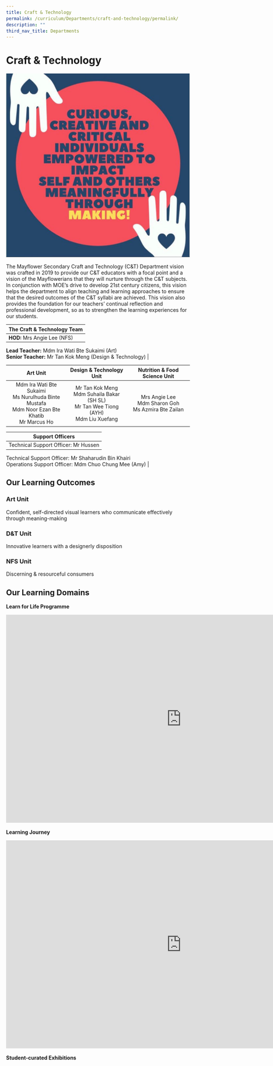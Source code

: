 ```yaml
---
title: Craft & Technology
permalink: /curriculum/Departments/craft-and-technology/permalink/
description: ""
third_nav_title: Departments
---
```

Craft &amp; Technology
==================
![](/images/ct1.jpg)

The Mayflower Secondary Craft and Technology (C&amp;T) Department vision was crafted in 2019 to provide our C&amp;T educators with a focal point and a vision of the Mayflowerians that they will nurture through the C&amp;T subjects. In conjunction with MOE’s drive to develop 21st century citizens, this vision helps the department to align teaching and learning approaches to ensure that the desired outcomes of the C&amp;T syllabi are achieved. This vision also provides the foundation for our teachers’ continual reflection and professional development, so as to strengthen the learning experiences for our students.

| The Craft &amp; Technology Team |
| --- |
| **HOD:**&nbsp;Mrs Angie Lee (NFS)  
**Lead Teacher:**&nbsp;Mdm Ira Wati Bte Sukaimi (Art)  
**Senior Teacher:**&nbsp;Mr Tan Kok Meng (Design &amp; Technology) |

| Art Unit 	| Design &amp; Technology Unit 	| Nutrition &amp; Food Science Unit 	|
|:---:	|:---:	|:---:	|
| Mdm Ira Wati Bte Sukaimi<br>Ms Nurulhuda Binte Mustafa<br>Mdm Noor Ezan Bte Khatib<br>Mr Marcus Ho 	| Mr Tan Kok Meng<br>Mdm Suhaila Bakar (SH SL)<br>Mr Tan Wee Tiong (AYH)<br>Mdm Liu Xuefang 	| Mrs Angie Lee<br>Mdm Sharon Goh<br>Ms Azmira Bte Zailan 	|

| Support Officers |
| --- |
| Technical Support Officer: Mr Hussen  
Technical Support Officer: Mr Shaharudin Bin Khairi  
Operations Support Officer: Mdm Chuo Chung Mee (Amy) |

Our Learning Outcomes
---------------------

### Art Unit

Confident, self-directed visual learners who communicate effectively through meaning-making  

### D&amp;T Unit

Innovative learners with a designerly disposition  

### NFS Unit

Discerning &amp; resourceful consumers

Our Learning Domains
--------------------
**Learn for Life Programme**
<iframe src="https://docs.google.com/presentation/d/e/2PACX-1vS5b1B6_qu2haVUhL1L43KHYd4kKeCcpPWw3ISLABJlceDPZBfMoPNnFL-hQZSajgnoxUUX9av1wLPv/embed?start=false&amp;loop=false&amp;delayms=3000" frameborder="0" width="960" height="569" allowfullscreen="true"></iframe>

**Learning Journey**
<iframe allowfullscreen="true" height="569" width="960" frameborder="0" src="https://docs.google.com/presentation/d/e/2PACX-1vRsZq1oYi4tCiqWP-xcFf5jrb0B7V9HIR70Kx_O4aQzPFsY1iHmIIJtyEo58dcuqwpLZyGufobiLr2z/embed?start=false&amp;loop=false&amp;delayms=3000"></iframe>

**Student-curated Exhibitions**
